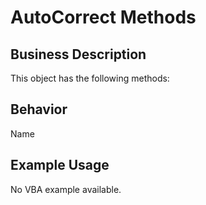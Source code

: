 # AutoCorrect Methods

## Business Description
This object has the following methods:

## Behavior
Name

## Example Usage
No VBA example available.